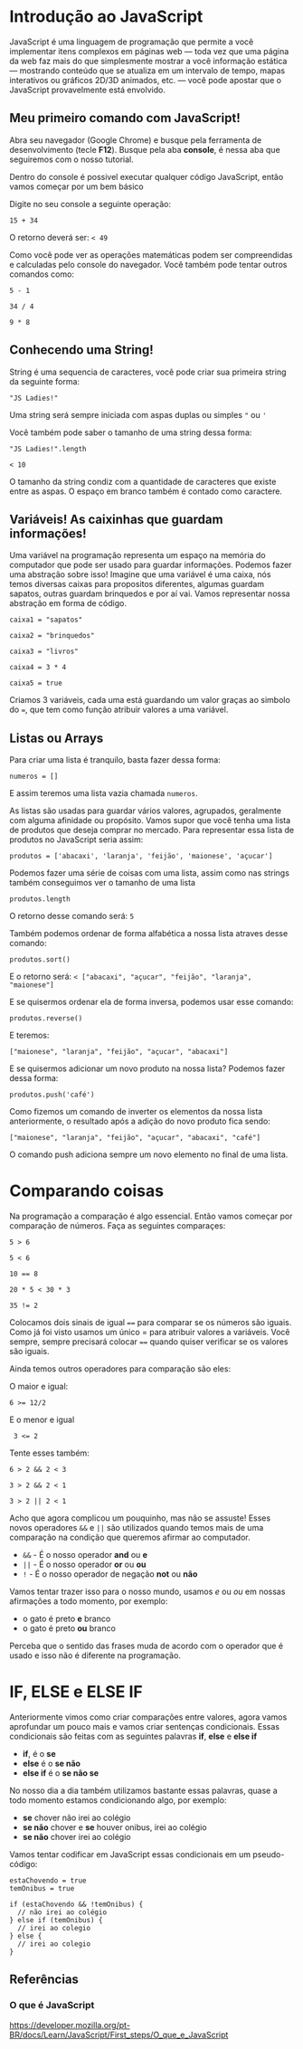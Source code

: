 # Introdução ao JavaScript

JavaScript é uma linguagem de programação que permite a você implementar itens complexos em páginas web — toda vez que uma página da web faz mais do que simplesmente mostrar a você informação estática — mostrando conteúdo que se atualiza em um intervalo de tempo, mapas interativos ou gráficos 2D/3D animados, etc. — você pode apostar que o JavaScript provavelmente está envolvido.

## Meu primeiro comando com JavaScript!

Abra seu navegador (Google Chrome) e busque pela ferramenta de desenvolvimento (tecle **F12**).
Busque pela aba **console**, é nessa aba que seguiremos com o nosso tutorial.

Dentro do console é possivel executar qualquer código JavaScript, então vamos começar por um bem básico

Digite no seu console a seguinte operação:

``` 
15 + 34
```

O retorno deverá ser: `< 49`

Como você pode ver as operações matemáticas podem ser compreendidas e calculadas pelo console do navegador. 
Você também pode tentar outros comandos como:

```
5 - 1
```

```
34 / 4
```

```
9 * 8
```

## Conhecendo uma String!

String é uma sequencia de caracteres, você pode criar sua primeira string da seguinte forma:

```
"JS Ladies!"
```

Uma string será sempre iniciada com aspas duplas ou simples `"` ou `'`

Você também pode saber o tamanho de uma string dessa forma:

```
"JS Ladies!".length
```

`< 10`

O tamanho da string condiz com a quantidade de caracteres que existe entre as aspas. O espaço em branco também é contado como caractere.


## Variáveis! As caixinhas que guardam informações!

Uma variável na programação representa um espaço na memória do computador que pode ser usado para guardar informações.
Podemos fazer uma abstração sobre isso! Imagine que uma variável é uma caixa, nós temos diversas caixas para propositos diferentes, algumas guardam sapatos, outras guardam brinquedos e por aí vai.
Vamos representar nossa abstração em forma de código.

```
caixa1 = "sapatos"
```

```
caixa2 = "brinquedos"
```

```
caixa3 = "livros"
```

```
caixa4 = 3 * 4
```

```
caixa5 = true
```

Criamos 3 variáveis, cada uma está guardando um valor graças ao simbolo do `=`, que tem como função atribuir valores a uma variável.

## Listas ou Arrays

Para criar uma lista é tranquilo, basta fazer dessa forma:

```
numeros = []
```

E assim teremos uma lista vazia chamada `numeros`.

As listas são usadas para guardar vários valores, agrupados, geralmente com alguma afinidade ou propósito. Vamos supor que você tenha uma lista de produtos que deseja comprar no mercado. Para representar essa lista de produtos no JavaScript seria assim:

```
produtos = ['abacaxi', 'laranja', 'feijão', 'maionese', 'açucar']
```

Podemos fazer uma série de coisas com uma lista, assim como nas strings também conseguimos ver o tamanho de uma lista

```
produtos.length
```

O retorno desse comando será: `5`

Também podemos ordenar de forma alfabética a nossa lista atraves desse comando:

```
produtos.sort()
```

E o retorno será: `< ["abacaxi", "açucar", "feijão", "laranja", "maionese"]`

E se quisermos ordenar ela de forma inversa, podemos usar esse comando:

```
produtos.reverse()
```

E teremos:

```
["maionese", "laranja", "feijão", "açucar", "abacaxi"]
```

E se quisermos adicionar um novo produto na nossa lista? Podemos fazer dessa forma:

```
produtos.push('café')
```

Como fizemos um comando de inverter os elementos da nossa lista anteriormente, o resultado após a adição do novo produto fica sendo:

```
["maionese", "laranja", "feijão", "açucar", "abacaxi", "café"]
```

O comando push adiciona sempre um novo elemento no final de uma lista.

# Comparando coisas

Na programação a comparação é algo essencial. Então vamos começar por comparação de números. Faça as seguintes comparaçes:

```
5 > 6
```

```
5 < 6
```

```
10 == 8
```

```
20 * 5 < 30 * 3
```

```
35 != 2
```

Colocamos dois sinais de igual `==` para comparar se os números são iguais. Como já foi visto usamos um único = para atribuir valores a variáveis. Você sempre, sempre precisará colocar `==` quando quiser verificar se os valores são iguais.

Ainda temos outros operadores para comparação são eles:

O maior e igual:
```
6 >= 12/2
```

E o menor e igual
```
 3 <= 2
```

Tente esses também:

```
6 > 2 && 2 < 3
```

```
3 > 2 && 2 < 1
```

```
3 > 2 || 2 < 1
```

Acho que agora complicou um pouquinho, mas não se assuste! Esses novos operadores `&&` e `||` são utilizados quando temos mais de uma comparação na condição que queremos afirmar ao computador.

- `&&` - É o nosso operador **and** ou **e**
- `||` - É o nosso operador **or** ou **ou**
- `!` - É o nosso operador de negação **not** ou **não**

Vamos tentar trazer isso para o nosso mundo, usamos *e* ou *ou* em nossas afirmações a todo momento, por exemplo:

- o gato é preto **e** branco
- o gato é preto **ou** branco

Perceba que o sentido das frases muda de acordo com o operador que é usado e isso não é diferente na programação.

# IF, ELSE e ELSE IF

Anteriormente vimos como criar comparações entre valores, agora vamos aprofundar um pouco mais e vamos criar sentenças condicionais. Essas condicionais são feitas com as seguintes palavras **if**, **else** e **else if**

- **if**, é o **se**
- **else** é o **se não**
- **else if** é o **se não se**

No nosso dia a dia também utilizamos bastante essas palavras, quase a todo momento estamos condicionando algo, por exemplo:

- **se** chover não irei ao colégio
- **se não** chover e **se** houver onibus, irei ao colégio
- **se não** chover irei ao colégio

Vamos tentar codificar em JavaScript essas condicionais em um pseudo-código:

```
estaChovendo = true
temOnibus = true

if (estaChovendo && !temOnibus) {
  // não irei ao colégio
} else if (temOnibus) {
  // irei ao colegio
} else {
  // irei ao colegio
}

```

 

## Referências

### O que é JavaScript
https://developer.mozilla.org/pt-BR/docs/Learn/JavaScript/First_steps/O_que_e_JavaScript

### 
